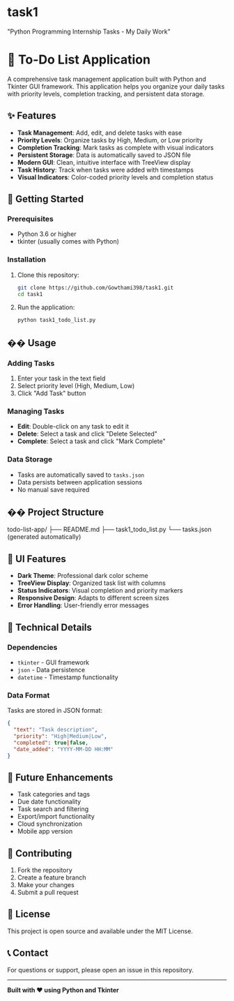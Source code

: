 # task1
"Python Programming Internship Tasks - My Daily Work"
# 📝 To-Do List Application

A comprehensive task management application built with Python and Tkinter GUI framework. This application helps you organize your daily tasks with priority levels, completion tracking, and persistent data storage.

## ✨ Features

- **Task Management**: Add, edit, and delete tasks with ease
- **Priority Levels**: Organize tasks by High, Medium, or Low priority
- **Completion Tracking**: Mark tasks as complete with visual indicators
- **Persistent Storage**: Data is automatically saved to JSON file
- **Modern GUI**: Clean, intuitive interface with TreeView display
- **Task History**: Track when tasks were added with timestamps
- **Visual Indicators**: Color-coded priority levels and completion status

## 🚀 Getting Started

### Prerequisites
- Python 3.6 or higher
- tkinter (usually comes with Python)

### Installation
1. Clone this repository:
   ```bash
   git clone https://github.com/Gowthami398/task1.git
   cd task1
   ```

2. Run the application:
   ```bash
   python task1_todo_list.py
   ```

## ��️ Usage

### Adding Tasks
1. Enter your task in the text field
2. Select priority level (High, Medium, Low)
3. Click "Add Task" button

### Managing Tasks
- **Edit**: Double-click on any task to edit it
- **Delete**: Select a task and click "Delete Selected"
- **Complete**: Select a task and click "Mark Complete"

### Data Storage
- Tasks are automatically saved to `tasks.json`
- Data persists between application sessions
- No manual save required

## �� Project Structure
todo-list-app/
├── README.md
├── task1_todo_list.py
└── tasks.json (generated automatically)

## 🎨 UI Features

- **Dark Theme**: Professional dark color scheme
- **TreeView Display**: Organized task list with columns
- **Status Indicators**: Visual completion and priority markers
- **Responsive Design**: Adapts to different screen sizes
- **Error Handling**: User-friendly error messages

## 🔧 Technical Details

### Dependencies
- `tkinter` - GUI framework
- `json` - Data persistence
- `datetime` - Timestamp functionality

### Data Format
Tasks are stored in JSON format:
```json
{
  "text": "Task description",
  "priority": "High|Medium|Low",
  "completed": true|false,
  "date_added": "YYYY-MM-DD HH:MM"
}
```

## 🚀 Future Enhancements

- Task categories and tags
- Due date functionality
- Task search and filtering
- Export/import functionality
- Cloud synchronization
- Mobile app version

## 🤝 Contributing

1. Fork the repository
2. Create a feature branch
3. Make your changes
4. Submit a pull request

## 📝 License

This project is open source and available under the MIT License.

## 📞 Contact

For questions or support, please open an issue in this repository.

---

**Built with ❤️ using Python and Tkinter**
